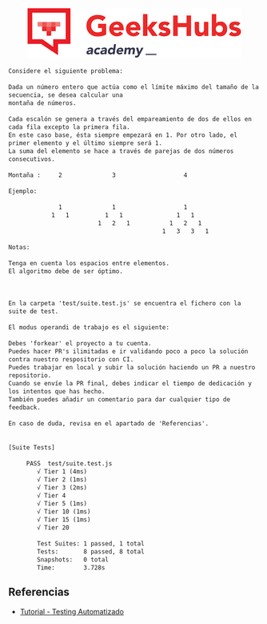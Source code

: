 <p align="center">
    <img src="https://github.com/GeeksHubsAcademy/2020-geekshubs-media/blob/master/image/logo.png" >	
</p>


	Considere el siguiente problema:

	Dada un número entero que actúa como el límite máximo del tamaño de la secuencia, se desea calcular una 
    montaña de números.
    
	Cada escalón se genera a través del empareamiento de dos de ellos en cada fila excepto la primera fila.
    En este caso base, ésta siempre empezará en 1. Por otro lado, el primer elemento y el último siempre será 1.
    La suma del elemento se hace a través de parejas de dos números consecutivos.

	Montaña :     2              3                   4

	Ejemplo:

	              1              1                   1 
                1   1          1   1               1   1
                             1   2   1           1   2   1
                                               1   3   3   1
   
    Notas:
    
    Tenga en cuenta los espacios entre elementos.
    El algoritmo debe de ser óptimo.



    En la carpeta 'test/suite.test.js' se encuentra el fichero con la suite de test.
    
    El modus operandi de trabajo es el siguiente:
    
    Debes 'forkear' el proyecto a tu cuenta.
    Puedes hacer PR's ilimitadas e ir validando poco a poco la solución contra nuestro respositorio con CI.
    Puedes trabajar en local y subir la solución haciendo un PR a nuestro repositorio.
    Cuando se envíe la PR final, debes indicar el tiempo de dedicación y los intentos que has hecho.
    También puedes añadir un comentario para dar cualquier tipo de feedback.
    
    En caso de duda, revisa en el apartado de 'Referencias'.       
    

    [Suite Tests]
    
         PASS  test/suite.test.js
            √ Tier 1 (4ms)
            √ Tier 2 (1ms)
            √ Tier 3 (2ms)
            √ Tier 4
            √ Tier 5 (1ms)
            √ Tier 10 (1ms)
            √ Tier 15 (1ms)
            √ Tier 20

            Test Suites: 1 passed, 1 total
            Tests:       8 passed, 8 total
            Snapshots:   0 total
            Time:        3.728s		

## Referencias

* [Tutorial - Testing Automatizado](https://github.com/GeeksHubsAcademy/2020-js-vanilla-testing-FFFF/blob/master/README.md)
